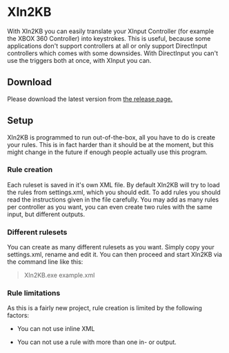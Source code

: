 # XIn2KB
With XIn2KB you can easily translate your XInput Controller (for example the XBOX 360 Controller) into keystrokes. This is useful, because some applications don't support controllers at all or only support DirectInput controllers which comes with some downsides. With DirectInput you can't use the triggers both at once, with XInput you can.

## Download
Please download the latest version from <a href="https://github.com/franzmueller/XIn2KB/releases">the release page.</a>

## Setup
XIn2KB is programmed to run out-of-the-box, all you have to do is create your rules. This is in fact harder than it should be at the moment, but this might change in the future if enough people actually use this program.

### Rule creation
Each ruleset is saved in it's own XML file. By default XIn2KB will try to load the rules from settings.xml, which you should edit.
To add rules you should read the instructions given in the file carefully. You may add as many rules per controller as you want, you can even create two rules with the same input, but different outputs.

### Different rulesets
You can create as many different rulesets as you want. Simply copy your settings.xml, rename and edit it. You can then proceed and start XIn2KB via the command line like this:

>XIn2KB.exe example.xml


### Rule limitations
As this is a fairly new project, rule creation is limited by the following factors:

- You can not use inline XML

- You can not use a rule with more than one in- or output.
